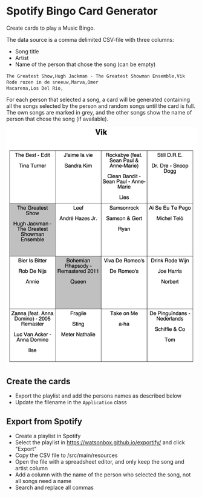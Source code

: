 # Spotify Bingo Card Generator

Create cards to play a Music Bingo.

The data source is a comma delimited CSV-file with three columns:

* Song title
* Artist
* Name of the person that chose the song (can be empty)

```csv
The Greatest Show,Hugh Jackman - The Greatest Showman Ensemble,Vik
Rode rozen in de sneeuw,Marva,Omer
Macarena,Los Del Rio,
```

For each person that selected a song, a card will be generated containing all the songs selected by the person 
and random songs until the card is full. The own songs are marked in grey, and the other songs show the name of 
person that chose the song (if available).

![Example Bingo card](examples/vik.png)

## Create the cards

* Export the playlist and add the persons names as described below
* Update the filename in the `Application` class

## Export from Spotify

* Create a playlist in Spotify
* Select the playlist in https://watsonbox.github.io/exportify/ and click "Export"
* Copy the CSV file to /src/main/resources
* Open the file with a spreadsheet editor, and only keep the song and artist column
* Add a column with the name of the person who selected the song, not all songs need a name
* Search and replace all commas
